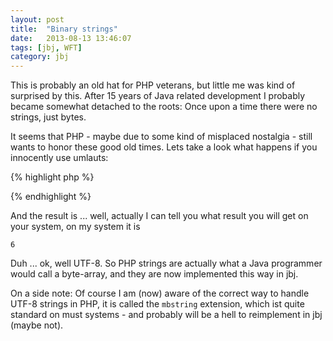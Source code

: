 ```yaml
---
layout: post
title:  "Binary strings"
date:   2013-08-13 13:46:07
tags: [jbj, WFT]
category: jbj
---
```


This is probably an old hat for PHP veterans, but little me was kind of surprised by this.
After 15 years of Java related development I probably became somewhat detached to the roots: 
Once upon a time there were no strings, just bytes.

It seems that PHP - maybe due to some kind of misplaced nostalgia - still wants to honor these good old times.
Lets take a look what happens if you innocently use umlauts:

{% highlight php %}
<?php
$a = "äöü";

echo strlen($a) . '\n';
?>
{% endhighlight %}

And the result is ... well, actually I can tell you what result you will get on your system, on my system it is

~~~
6
~~~

Duh ... ok, well UTF-8. So PHP strings are actually what a Java programmer would call a byte-array, and they are
now implemented this way in jbj.

On a side note: Of course I am (now) aware of the correct way to handle UTF-8 strings in PHP, it is called
the `mbstring` extension, which ist quite standard on must systems - and probably will be a hell to reimplement
in jbj (maybe not).